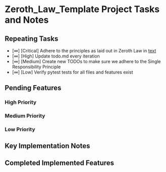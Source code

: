 # Zeroth_Law_Template Project Tasks and Notes

## Repeating Tasks
- [∞] [Critical] Adhere to the principles as laid out in Zeroth Law in [text](ZerothLawAIFramework.py.md)
- [∞] [High] Update todo.md every iteration
- [∞] [Medium] Create new TODOs to make sure we adhere to the Single Responsibility Principle
- [∞] [Low] Verify pytest tests for all files and features exist

## Pending Features

### High Priority

### Medium Priority

### Low Priority

## Key Implementation Notes

## Completed Implemented Features
